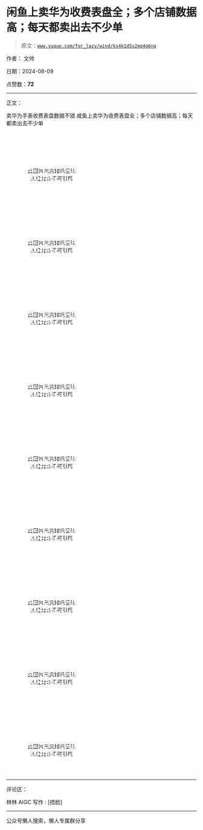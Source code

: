 # 闲鱼上卖华为收费表盘全；多个店铺数据高；每天都卖出去不少单

> 原文：[`www.yuque.com/for_lazy/wind/ks4k1d5s2mq4g6nq`](https://www.yuque.com/for_lazy/wind/ks4k1d5s2mq4g6nq)

作者： 文帅

日期：2024-08-09

点赞数：**72**

* * *

正文：

卖华为手表收费表盘数据不错 咸鱼上卖华为收费表盘全；多个店铺数据高；每天都卖出去不少单

![](img/b28a6b9d3f00a937f7d2422bd3947388.png "None")

![](img/566fca89f97d7b56485d93f53b4eff6a.png "None")

![](img/4f4bd0530056bcfa6890a2d8d51afe66.png "None")

![](img/2945c1a4c72e751a438f675c80e7f9c6.png "None")

![](img/4c2b0ed93a040791ba9f56219ddab629.png "None")

![](img/6efe55fcbec197222793830131108ca8.png "None")

![](img/66f9488932d8019959c4f6b2f01f5f4f.png "None")

![](img/3ba692dcbc76e1a2b641902eb84a8f79.png "None")

![](img/be91f281546f7f68423222c3524fbe7e.png "None")

* * *

评论区：

林林 AIGC 写作 : [捂脸]

* * *

公众号懒人搜索，懒人专属群分享